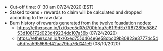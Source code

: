 * Cut-off time: 01:30 am 07/24/2020 (EST)
* Staked tokens + rewards to claim will be calculated and dropped according to the raw data.
* Burn history of rewards generated from the twelve foundation nodes:
  - https://etherscan.io/tx/0xec5d07d700bfda7c61f9d5b7ff87289d586753d108172d023d49234dc107a56b (07/24/2020)
  - https://etherscan.io/tx/0xed755d464e6e58cbc09b80823e37774c54a6dfea595968ef42aa79ba76d341e9 (08/10/2020)

